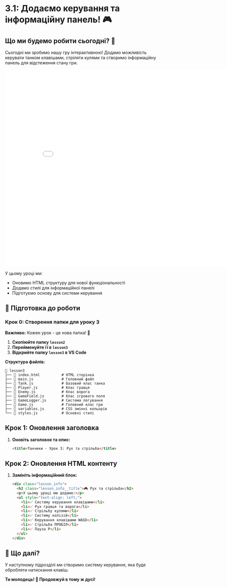 # 3.1: Додаємо керування та інформаційну панель! 🎮

## Що ми будемо робити сьогодні? 🚀

Сьогодні ми зробимо нашу гру інтерактивною! Додамо можливість керувати танком клавішами, стріляти кулями та створимо інформаційну панель для відстеження стану гри.

<iframe width="850" height="650" src="/battle_city_js_course/tatu/game.html" frameborder="0" allowfullscreen></iframe>

У цьому уроці ми:
- Оновимо HTML структуру для нової функціональності
- Додамо стилі для інформаційної панелі
- Підготуємо основу для системи керування

## 📁 Підготовка до роботи

### Крок 0: Створення папки для уроку 3

**Важливо:** Кожен урок - це нова папка! 📁

1. **Скопіюйте папку `lesson2`**
2. **Перейменуйте її в `lesson3`**
3. **Відкрийте папку `lesson3` в VS Code**

**Структура файлів:**

```
📁 lesson3
├── 📄 index.html          # HTML сторінка
├── 📄 main.js             # Головний файл
├── 📄 Tank.js             # Базовий клас танка
├── 📄 Player.js           # Клас гравця
├── 📄 Enemy.js            # Клас ворога
├── 📄 GameField.js        # Клас ігрового поля
├── 📄 GameLogger.js       # Система логування
├── 📄 Game.js             # Головний клас гри
├── 📄 variables.js        # CSS змінні кольорів
└── 📄 styles.js           # Основні стилі
```

## Крок 1: Оновлення заголовка

1. **Оновіть заголовок та опис:**
   ```html
   <title>Танчики - Урок 3: Рух та стрільба</title>
   ```

## Крок 2: Оновлення HTML контенту

1. **Замініть інформаційний блок:**

   ```html
   <div class="lesson_info">
     <h2 class="lesson_info__title">🎮 Рух та стрільба</h2>
     <p>У цьому уроці ми додамо:</p>
     <ul style="text-align: left;">
       <li>✅ Систему керування клавішами</li>
       <li>✅ Рух гравця та ворога</li>
       <li>✅ Стрільбу кулями</li>
       <li>✅ Систему колізій</li>
       <li>✅ Керування клавішами WASD</li>
       <li>✅ Стрільба ПРОБІЛ</li>
       <li>✅ Пауза P</li>
     </ul>
   </div>
   ```

## 🚀 Що далі?

У наступному підрозділі ми створимо систему керування, яка буде обробляти натискання клавіш.

**Ти молодець! 🌟 Продовжуй в тому ж дусі!**
